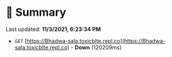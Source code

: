 # 📖 Summary
Last updated: **11/3/2021, 6:23:34 PM**

- `GET` [https://Bhadwa-sala.toxicblte.repl.co](https://Bhadwa-sala.toxicblte.repl.co) - **Down** (120209ms)
